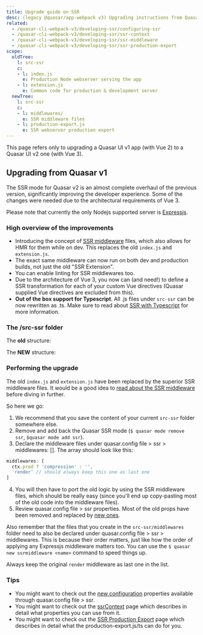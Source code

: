 ```yaml
---
title: Upgrade guide on SSR
desc: (legacy @quasar/app-webpack v3) Upgrading instructions from Quasar v1 to v2 when dealing with SSR.
related:
  - /quasar-cli-webpack-v3/developing-ssr/configuring-ssr
  - /quasar-cli-webpack-v3/developing-ssr/ssr-context
  - /quasar-cli-webpack-v3/developing-ssr/ssr-middleware
  - /quasar-cli-webpack-v3/developing-ssr/ssr-production-export
scope:
  oldTree:
    l: src-ssr
    c:
    - l: index.js
      e: Production Node webserver serving the app
    - l: extension.js
      e: Common code for production & development server
  newTree:
    l: src-ssr
    c:
    - l: middlewares/
      e: SSR middleware files
    - l: production-export.js
      e: SSR webserver production export
---
```


This page refers only to upgrading a Quasar UI v1 app (with Vue 2) to a Quasar UI v2 one (with Vue 3).
## Upgrading from Quasar v1

The SSR mode for Quasar v2 is an almost complete overhaul of the previous version, significantly improving the developer experience. Some of the changes were needed due to the architectural requirements of Vue 3.

Please note that currently the only Nodejs supported server is [Expressjs](https://expressjs.com/).

### High overview of the improvements

* Introducing the concept of [SSR middleware](/quasar-cli-webpack-v3/developing-ssr/ssr-middleware) files, which also allows for HMR for them while on dev. This replaces the old `index.js` and `extension.js`.
* The exact same middleware can now run on both dev and production builds, not just the old "SSR Extension".
* You can enable linting for SSR middlewares too.
* Due to the architecture of Vue 3, you now can (and need!) to define a SSR transformation for each of your custom Vue directives (Quasar supplied Vue directives are excluded from this).
* **Out of the box support for Typescript**. All .js files under `src-ssr` can be now rewritten as .ts. Make sure to read about [SSR with Typescript](/quasar-cli-webpack-v3/developing-ssr/ssr-with-typescript) for more information.

### The /src-ssr folder

The **old** structure:

<DocTree :def="scope.oldTree" />

The **NEW** structure:

<DocTree :def="scope.newTree" />

### Performing the upgrade

The old `index.js` and `extension.js` have been replaced by the superior SSR middleware files. It would be a good idea to [read about the SSR middleware](/quasar-cli-webpack-v3/developing-ssr/ssr-middleware) before diving in further.

So here we go:
1. We recommend that you save the content of your current `src-ssr` folder somewhere else.
2. Remove and add back the Quasar SSR mode (`$ quasar mode remove ssr`, `$quasar mode add ssr`).
3. Declare the middleware files under quasar.config file > ssr > middlewares: []. The array should look like this:
  ```js
  middlewares: [
    ctx.prod ? 'compression' : '',
    'render' // should always keep this one as last one
  ]
  ```
4. You will then have to port the old logic by using the SSR middleware files, which should be really easy (since you'll end up copy-pasting most of the old code into the middleware files).
5. Review quasar.config file > ssr properties. Most of the old props have been removed and replaced by [new ones](/quasar-cli-webpack-v3/developing-ssr/configuring-ssr#quasar-config-js).

Also remember that the files that you create in the `src-ssr/middlewares` folder need to also be declared under quasar.config file > ssr > middlewares. This is because their order matters, just like how the order of applying any Expressjs middleware matters too. You can use the `$ quasar new ssrmiddleware <name>` command to speed things up.

Always keep the original `render` middleware as last one in the list.

### Tips

* You might want to check out the [new configuration](/quasar-cli-webpack-v3/developing-ssr/configuring-ssr) properties available through quasar.config file > ssr.
* You might want to check out the [ssrContext](/quasar-cli-webpack-v3/developing-ssr/ssr-context) page which describes in detail what properties you can use from it.
* You might want to check out the [SSR Production Export](/quasar-cli-webpack-v3/developing-ssr/ssr-production-export) page which describes in detail what the production-export.js/ts can do for you.
